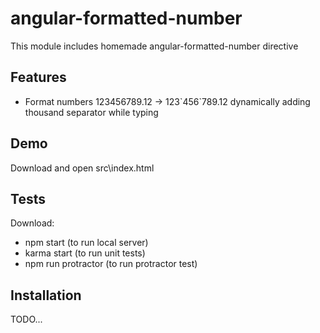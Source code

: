 angular-formatted-number
================
This module includes homemade angular-formatted-number directive 

Features
--------
* Format numbers 123456789.12 -> 123\`456\`789.12 dynamically adding thousand separator while typing

Demo
------------
Download and open src\index.html

Tests
------------
Download:
* npm start (to run local server)
* karma start (to run unit tests)
* npm run protractor (to run protractor test)

Installation
------------
TODO...
